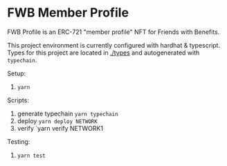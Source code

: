 # FWB Member Profile

FWB Profile is an ERC-721 "member profile" NFT for Friends with Benefits.

This project environment is currently configured with hardhat & typescript.
Types for this project are located in [./types](./types) and autogenerated with `typechain`.

Setup:
1. `yarn`

Scripts:
1. generate typechain `yarn typechain`
2. deploy `yarn deploy NETWORK`
3. verify `yarn verify NETWORK1

Testing:
1. `yarn test`


